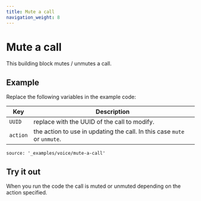 ```yaml
---
title: Mute a call
navigation_weight: 8
---
```


# Mute a call

This building block mutes / unmutes a call.

## Example

Replace the following variables in the example code:

Key |	Description
-- | --
`UUID` | replace with the UUID of the call to modify.
`action` | the action to use in updating the call. In this case `mute` or `unmute`.

```building_blocks
source: '_examples/voice/mute-a-call'
```

## Try it out

When you run the code the call is muted or unmuted depending on the action specified.
